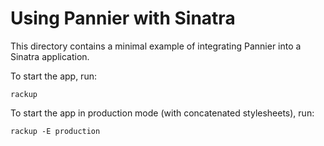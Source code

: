 # Using Pannier with Sinatra

This directory contains a minimal example of integrating Pannier into a Sinatra
application.

To start the app, run:
```
rackup
```

To start the app in production mode (with concatenated stylesheets), run:
```
rackup -E production
```
